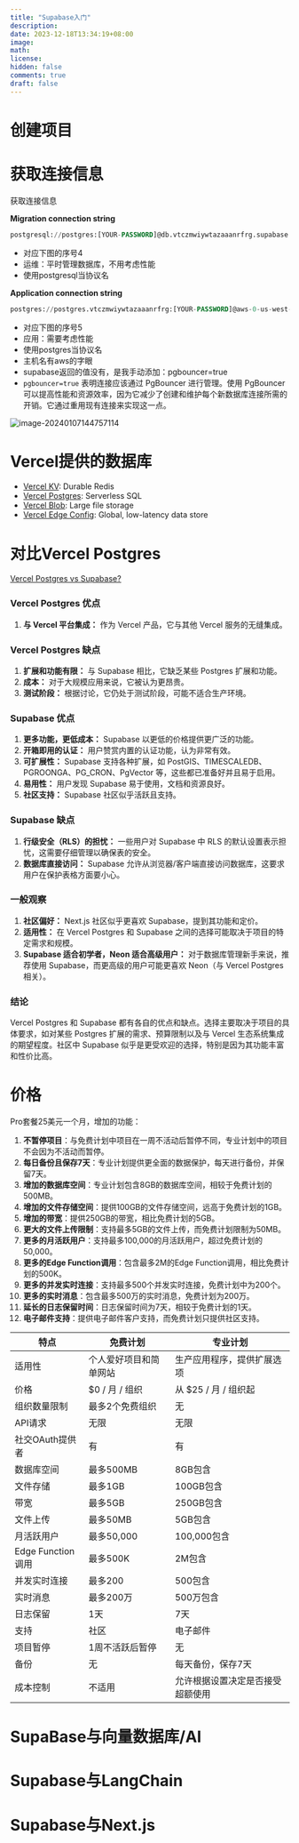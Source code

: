 ```yaml
---
title: "Supabase入门"
description: 
date: 2023-12-18T13:34:19+08:00
image: 
math: 
license: 
hidden: false
comments: true
draft: false
---
```




# 创建项目







# 获取连接信息

获取连接信息

**Migration connection string**

```sql
postgresql://postgres:[YOUR-PASSWORD]@db.vtczmwiywtazaaanrfrg.supabase.co:5432/postgres
```

- 对应下图的序号4
- 运维：平时管理数据库，不用考虑性能
- 使用postgresql当协议名

**Application connection string**

```sql
postgres://postgres.vtczmwiywtazaaanrfrg:[YOUR-PASSWORD]@aws-0-us-west-1.pooler.supabase.com:6543/postgres?pgbouncer=true
```

- 对应下图的序号5
- 应用：需要考虑性能
- 使用postgres当协议名
- 主机名有aws的字眼
- supabase返回的值没有，是我手动添加：pgbouncer=true
- `pgbouncer=true` 表明连接应该通过 PgBouncer 进行管理。使用 PgBouncer 可以提高性能和资源效率，因为它减少了创建和维护每个新数据库连接所需的开销。它通过重用现有连接来实现这一点。



![image-20240107144757114](https://cdn.jsdelivr.net/gh/haibinyang/img@main/picgo/image-20240107144757114.png)





# Vercel提供的数据库

- [Vercel KV](https://vercel.com/docs/storage/vercel-kv): Durable Redis
- [Vercel Postgres](https://vercel.com/docs/storage/vercel-postgres): Serverless SQL
- [Vercel Blob](https://vercel.com/docs/storage/vercel-blob): Large file storage
- [Vercel Edge Config](https://vercel.com/docs/storage/edge-config): Global, low-latency data store



# 对比Vercel Postgres

[Vercel Postgres vs Supabase?](https://www.reddit.com/r/nextjs/comments/13oksux/vercel_postgres_vs_supabase/)



### Vercel Postgres 优点

1. **与 Vercel 平台集成：** 作为 Vercel 产品，它与其他 Vercel 服务的无缝集成。

### Vercel Postgres 缺点

1. **扩展和功能有限：** 与 Supabase 相比，它缺乏某些 Postgres 扩展和功能。
2. **成本：** 对于大规模应用来说，它被认为更昂贵。
3. **测试阶段：** 根据讨论，它仍处于测试阶段，可能不适合生产环境。

### Supabase 优点

1. **更多功能，更低成本：** Supabase 以更低的价格提供更广泛的功能。
2. **开箱即用的认证：** 用户赞赏内置的认证功能，认为非常有效。
3. **可扩展性：** Supabase 支持各种扩展，如 PostGIS、TIMESCALEDB、PGROONGA、PG_CRON、PgVector 等，这些都已准备好并且易于启用。
4. **易用性：** 用户发现 Supabase 易于使用，文档和资源良好。
5. **社区支持：** Supabase 社区似乎活跃且支持。

### Supabase 缺点

1. **行级安全（RLS）的担忧：** 一些用户对 Supabase 中 RLS 的默认设置表示担忧，这需要仔细管理以确保表的安全。
2. **数据库直接访问：** Supabase 允许从浏览器/客户端直接访问数据库，这要求用户在保护表格方面要小心。

### 一般观察

1. **社区偏好：** Next.js 社区似乎更喜欢 Supabase，提到其功能和定价。
2. **适用性：** 在 Vercel Postgres 和 Supabase 之间的选择可能取决于项目的特定需求和规模。
3. **Supabase 适合初学者，Neon 适合高级用户：** 对于数据库管理新手来说，推荐使用 Supabase，而更高级的用户可能更喜欢 Neon（与 Vercel Postgres 相关）。

### 结论

Vercel Postgres 和 Supabase 都有各自的优点和缺点。选择主要取决于项目的具体要求，如对某些 Postgres 扩展的需求、预算限制以及与 Vercel 生态系统集成的期望程度。社区中 Supabase 似乎是更受欢迎的选择，特别是因为其功能丰富和性价比高。

# 价格



Pro套餐25美元一个月，增加的功能：

1. **不暂停项目**：与免费计划中项目在一周不活动后暂停不同，专业计划中的项目不会因为不活动而暂停。
2. **每日备份且保存7天**：专业计划提供更全面的数据保护，每天进行备份，并保留7天。
3. **增加的数据库空间**：专业计划包含8GB的数据库空间，相较于免费计划的500MB。
4. **增加的文件存储空间**：提供100GB的文件存储空间，远高于免费计划的1GB。
5. **增加的带宽**：提供250GB的带宽，相比免费计划的5GB。
6. **更大的文件上传限制**：支持最多5GB的文件上传，而免费计划限制为50MB。
7. **更多的月活跃用户**：支持最多100,000的月活跃用户，超过免费计划的50,000。
8. **更多的Edge Function调用**：包含最多2M的Edge Function调用，相比免费计划的500K。
9. **更多的并发实时连接**：支持最多500个并发实时连接，免费计划中为200个。
10. **更多的实时消息**：包含最多500万的实时消息，免费计划为200万。
11. **延长的日志保留时间**：日志保留时间为7天，相较于免费计划的1天。
12. **电子邮件支持**：提供电子邮件客户支持，而免费计划只提供社区支持。



| 特点              | 免费计划               | 专业计划                         |
| ----------------- | ---------------------- | -------------------------------- |
| 适用性            | 个人爱好项目和简单网站 | 生产应用程序，提供扩展选项       |
| 价格              | $0 / 月 / 组织         | 从 $25 / 月 / 组织起             |
| 组织数量限制      | 最多2个免费组织        | 无                               |
| API请求           | 无限                   | 无限                             |
| 社交OAuth提供者   | 有                     | 有                               |
| 数据库空间        | 最多500MB              | 8GB包含                          |
| 文件存储          | 最多1GB                | 100GB包含                        |
| 带宽              | 最多5GB                | 250GB包含                        |
| 文件上传          | 最多50MB               | 5GB包含                          |
| 月活跃用户        | 最多50,000             | 100,000包含                      |
| Edge Function调用 | 最多500K               | 2M包含                           |
| 并发实时连接      | 最多200                | 500包含                          |
| 实时消息          | 最多200万              | 500万包含                        |
| 日志保留          | 1天                    | 7天                              |
| 支持              | 社区                   | 电子邮件                         |
| 项目暂停          | 1周不活跃后暂停        | 无                               |
| 备份              | 无                     | 每天备份，保存7天                |
| 成本控制          | 不适用                 | 允许根据设置决定是否接受超额使用 |



# SupaBase与向量数据库/AI





# Supabase与LangChain



# Supabase与Next.js

